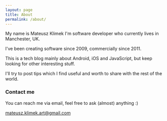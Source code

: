 ```yaml
---
layout: page
title: About
permalink: /about/
---
```


My name is Mateusz Klimek I'm software developer who currently lives in Manchester, UK.

I've been creating software since 2009, commercially since 2011.

This is a tech blog mainly about Android, iOS and JavaScript, but keep looking for other interesting stuff.

I'll try to post tips which I find useful and worth to share with the rest of the world.


### Contact me

You can reach me via email, feel free to ask (almost) anything :)

[mateusz.klimek.art@gmail.com](mailto:mateusz.klimek.art@gmail.com)
